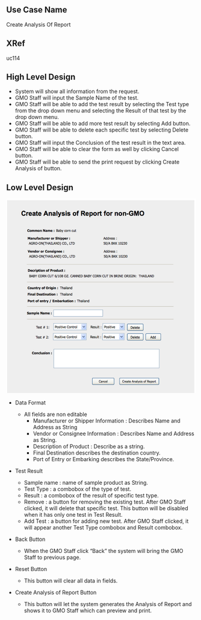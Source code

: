 Use Case Name
-------------
Create Analysis Of Report

XRef
----
uc114

High Level Design
-----------------

* System will show all information from the request.
* GMO Staff will input the Sample Name of the test.
* GMO Staff will be able to add the test result by selecting the Test type from the drop down menu and selecting the Result of that test by the drop down menu.
* GMO Staff will be able to add more test result by selecting Add button.
* GMO Staff will be able to delete each specific test by selecting Delete button.
* GMO Staff will input the Conclusion of the test result in the text area.
* GMO Staff will be able to clear the form as well by clicking Cancel button.
* GMO Staff will be able to send the print request by clicking Create Analysis of button.



Low Level Design
----------------

![Screenshot](images/ds116-CreateAnalysisOfReport.png)

* Data Format
  - All fields are non editable
    + Manufacturer or Shipper Information : Describes Name and Address as String
    + Vendor or Consignee Information : Describes Name and Address as String.
    + Description of Product : Describe as a string.
    + Final Destination describes the destination country.
    + Port of Entry or Embarking describes the State/Province.
* Test Result
  - Sample name : name of sample product as String.
  - Test Type : a combobox of the type of test.
  - Result : a combobox of the result of specific test type.
  - Remove : a button for removing the existing test. After GMO Staff clicked, it will delete that specific test. This button will be disabled when it has only one test in Test Result.  
  - Add Test : a button for adding new test. After GMO Staff clicked, it will appear another Test Type combobox and Result combobox.

* Back Button
  - When the GMO Staff click “Back” the system will bring the GMO Staff to previous page.
* Reset Button
  - This button will clear all data in fields.
* Create Analysis of Report Button
  - This button will let the system generates the Analysis of Report and shows it to GMO Staff which can preview and print. 
